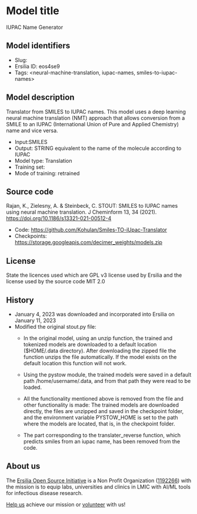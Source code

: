 # Model title
IUPAC Name Generator
## Model identifiers
- Slug: <smiles2iupac>
- Ersilia ID: eos4se9
- Tags: <neural-machine-translation, iupac-names, smiles-to-iupac-names>

## Model description

Translator from SMILES to IUPAC names. This model uses a deep learning neural machine translation (NMT) approach that allows conversion from a SMILE to an IUPAC (International Union of Pure and Applied Chemistry) name and vice versa.

- Input:SMILES
- Output: STRING equivalent to the name of the molecule according to IUPAC
- Model type: Translation
- Training set: 
- Mode of training: retrained

## Source code

Rajan, K., Zielesny, A. & Steinbeck, C. STOUT: SMILES to IUPAC names using neural machine translation. J Cheminform 13, 34 (2021). https://doi.org/10.1186/s13321-021-00512-4

- Code: https://github.com/Kohulan/Smiles-TO-iUpac-Translator
- Checkpoints: https://storage.googleapis.com/decimer_weights/models.zip

## License

State the licences used which are GPL v3 license used by Ersilia and the license used by the source code MIT 2.0

## History

- January 4, 2023 was downloaded and incorporated into Ersilia on January 11, 2023
- Modified the original stout.py file:
    - In the original model, using an unzip function, the trained and tokenized models are downloaded to a default location ($HOME/.data directory). After downloading the zipped file the function unzips the file automatically. If the model exists on the default location this function will not work.
    - Using the pystow module, the trained models were saved in a default path /home/username/.data, and from that path they were read to be loaded.
    - All the functionality mentioned above is removed from the file and other functionality is made:
    The trained models are downloaded directly, the files are unzipped and saved in the checkpoint folder, and the environment variable PYSTOW_HOME is set to the path where the models are located, that is, in the checkpoint folder.

    - The part corresponding to the translater_reverse function, which predicts smiles from an iupac name, has been removed from the code.

## About us

The [Ersilia Open Source Initiative](https://ersilia.io) is a Non Profit Organization ([1192266](https://register-of-charities.charitycommission.gov.uk/charity-search/-/charity-details/5170657/full-print)) with the mission is to equip labs, universities and clinics in LMIC with AI/ML tools for infectious disease research.

[Help us](https://www.ersilia.io/donate) achieve our mission or [volunteer](https://www.ersilia.io/volunteer) with us!
